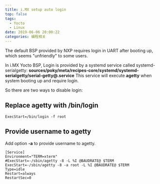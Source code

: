 ```yaml
---
title: i.MX setup auto login
top: false
tags:
  - Yocto
  - Linux
date: 2019-06-06 20:00:22
categories: 编程相关
---
```

The default BSP provided by NXP requires login in UART after booting up, which seems "unfriendly" to some users.
<!--more-->

In i.MX Yocto BSP, Login is provided by a systemd service called systemd-serialgetty:
**sources/poky/meta/recipes-core/systemd/systemd-serialgetty/serial-getty@.service**
This service will execute **agetty** when system booting up and require login.

So there are two ways to disable login:

## Replace agetty with **/bin/login**

```
ExecStart=/bin/login -f root
```

## Provide username to agetty

Add option **-a** to provide username to agetty.

```
[Service]
Environment="TERM=xterm"
#ExecStart=-/sbin/agetty -8 -L %I @BAUDRATE@ $TERM
ExecStart=-/sbin/agetty -8 -a root -L %I @BAUDRATE@ $TERM
Type=idle
Restart=always
RestartSec=0
```
